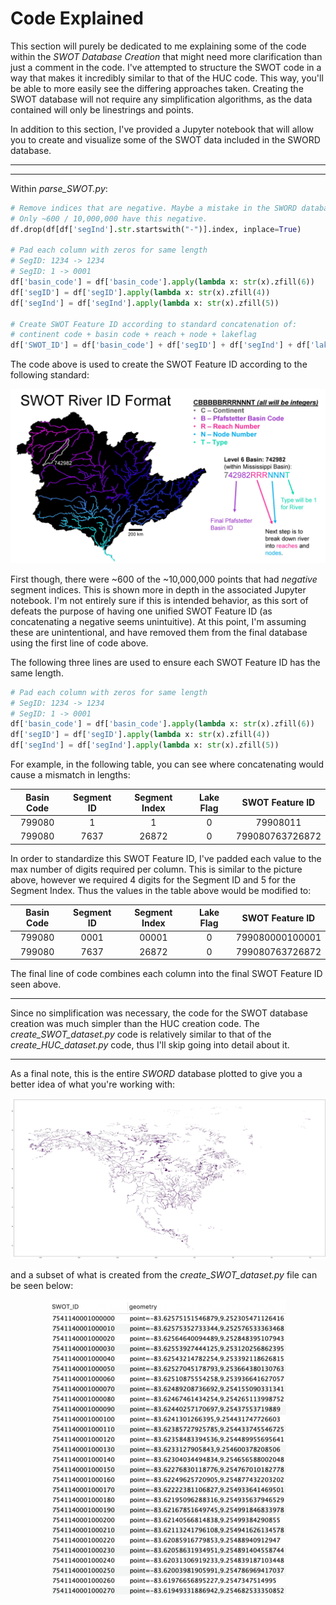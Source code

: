# Code Explained

This section will purely be dedicated to me explaining some of the code within the _SWOT Database Creation_ that might need more clarification than just a comment in the code. I've attempted to structure the SWOT code in a way that makes it incredibly similar to that of the HUC code. This way, you'll be able to more easily see the differing approaches taken. Creating the SWOT database will not require any simplification algorithms, as the data contained will only be linestrings and points.

In addition to this section, I've provided a Jupyter notebook that will allow you to create and visualize some of the SWOT data included in the SWORD database.

***
***

Within _parse_SWOT.py_:

```python
# Remove indices that are negative. Maybe a mistake in the SWORD database?
# Only ~600 / 10,000,000 have this negative.
df.drop(df[df['segInd'].str.startswith("-")].index, inplace=True)

# Pad each column with zeros for same length
# SegID: 1234 -> 1234
# SegID: 1 -> 0001
df['basin_code'] = df['basin_code'].apply(lambda x: str(x).zfill(6))
df['segID'] = df['segID'].apply(lambda x: str(x).zfill(4))
df['segInd'] = df['segInd'].apply(lambda x: str(x).zfill(5))

# Create SWOT Feature ID according to standard concatenation of:
# continent code + basin code + reach + node + lakeflag
df['SWOT_ID'] = df['basin_code'] + df['segID'] + df['segInd'] + df['lakeflag'].map(str)
```

The code above is used to create the SWOT Feature ID according to the following standard:

![](feature_id.png)

First though, there were ~600 of the ~10,000,000 points that had _negative_ segment indices. This is shown more in depth in the associated Jupyter notebook. I'm not entirely sure if this is intended behavior, as this sort of defeats the purpose of having one unified SWOT Feature ID (as concatenating a negative seems unintuitive). At this point, I'm assuming these are unintentional, and have removed them from the final database using the first line of code above.

The following three lines are used to ensure each SWOT Feature ID has the same length.

```python
# Pad each column with zeros for same length
# SegID: 1234 -> 1234
# SegID: 1 -> 0001
df['basin_code'] = df['basin_code'].apply(lambda x: str(x).zfill(6))
df['segID'] = df['segID'].apply(lambda x: str(x).zfill(4))
df['segInd'] = df['segInd'].apply(lambda x: str(x).zfill(5))
```

For example, in the following table, you can see where concatenating would cause a mismatch in lengths:

<center>

| Basin Code     | Segment ID  | Segment Index    | Lake Flag | SWOT Feature ID |
| :---:          |    :----:   |          :---:   | :----:    | :---:           |
| 799080         | 1           | 1                | 0         | 79908011        |
| 799080         | 7637        | 26872            | 0         | 799080763726872 |

</center>

In order to standardize this SWOT Feature ID, I've padded each value to the max number of digits required per column. This is similar to the picture above, however we required 4 digits for the Segment ID and 5 for the Segment Index. Thus the values in the table above would be modified to:

<center>

| Basin Code     | Segment ID  | Segment Index    | Lake Flag | SWOT Feature ID |
| :---:          |    :----:   |          :---:   | :----:    | :---:           |
| 799080         | 0001        | 00001            | 0         | 799080000100001 |
| 799080         | 7637        | 26872            | 0         | 799080763726872 |

</center>

The final line of code combines each column into the final SWOT Feature ID seen above.

***

Since no simplification was necessary, the code for the SWOT database creation was much simpler than the HUC creation code. The _create_SWOT_dataset.py_ code is relatively similar to that of the _create_HUC_dataset.py_ code, thus I'll skip going into detail about it.

***

As a final note, this is the entire _SWORD_ database plotted to give you a better idea of what you're working with:

![](entire_pic.png)

and a subset of what is created from the _create_SWOT_dataset.py_ file can be seen below:

<center>

![](swot_db.png)

</center>
